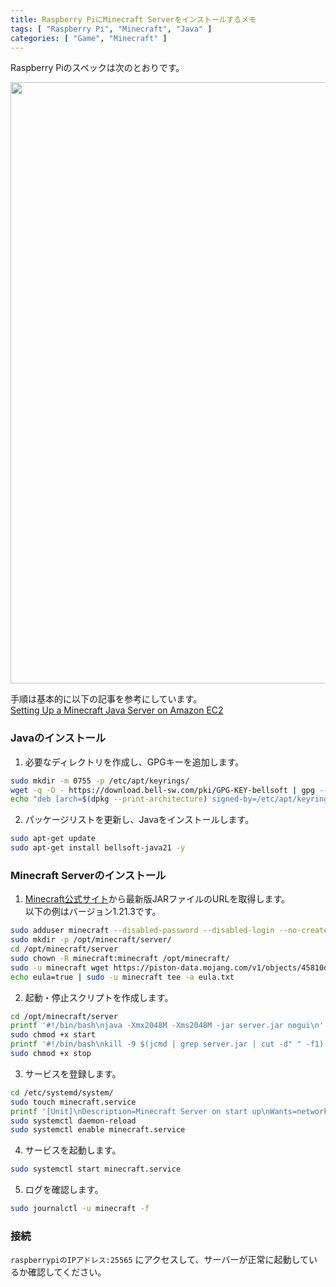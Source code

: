 ```yaml
---
title: Raspberry PiにMinecraft Serverをインストールするメモ
tags: [ "Raspberry Pi", "Minecraft", "Java" ]
categories: [ "Game", "Minecraft" ]
---
```


Raspberry Piのスペックは次のとおりです。

<img width="962" src="https://github.com/user-attachments/assets/a9fd2de7-6743-4c85-9eb6-f4aa964e6f74">

手順は基本的に以下の記事を参考にしています。  
[Setting Up a Minecraft Java Server on Amazon EC2](https://aws.amazon.com/jp/blogs/news/setting-up-a-minecraft-java-server-on-amazon-ec2/)

### Javaのインストール

1. 必要なディレクトリを作成し、GPGキーを追加します。

```bash
sudo mkdir -m 0755 -p /etc/apt/keyrings/
wget -q -O - https://download.bell-sw.com/pki/GPG-KEY-bellsoft | gpg --dearmor | sudo tee /etc/apt/keyrings/GPG-KEY-bellsoft.gpg > /dev/null
echo "deb [arch=$(dpkg --print-architecture) signed-by=/etc/apt/keyrings/GPG-KEY-bellsoft.gpg] https://apt.bell-sw.com/ stable main" | sudo tee /etc/apt/sources.list.d/bellsoft.list
```

2. パッケージリストを更新し、Javaをインストールします。

```bash
sudo apt-get update
sudo apt-get install bellsoft-java21 -y
```

### Minecraft Serverのインストール

1. [Minecraft公式サイト](https://www.minecraft.net/download/server)から最新版JARファイルのURLを取得します。  
   以下の例はバージョン1.21.3です。

```bash
sudo adduser minecraft --disabled-password --disabled-login --no-create-home --gecos ""
sudo mkdir -p /opt/minecraft/server/
cd /opt/minecraft/server
sudo chown -R minecraft:minecraft /opt/minecraft/
sudo -u minecraft wget https://piston-data.mojang.com/v1/objects/45810d238246d90e811d896f87b14695b7fb6839/server.jar
echo eula=true | sudo -u minecraft tee -a eula.txt
```

2. 起動・停止スクリプトを作成します。

```bash
cd /opt/minecraft/server
printf '#!/bin/bash\njava -Xmx2048M -Xms2048M -jar server.jar nogui\n' | sudo -u minecraft tee start > /dev/null
sudo chmod +x start
printf '#!/bin/bash\nkill -9 $(jcmd | grep server.jar | cut -d" " -f1)' | sudo -u minecraft tee stop > /dev/null
sudo chmod +x stop
```

3. サービスを登録します。

```bash
cd /etc/systemd/system/
sudo touch minecraft.service
printf '[Unit]\nDescription=Minecraft Server on start up\nWants=network-online.target\n[Service]\nUser=minecraft\nWorkingDirectory=/opt/minecraft/server\nExecStart=/opt/minecraft/server/start\nStandardInput=null\n[Install]\nWantedBy=multi-user.target' | sudo tee minecraft.service > /dev/null
sudo systemctl daemon-reload
sudo systemctl enable minecraft.service
```

4. サービスを起動します。

```bash
sudo systemctl start minecraft.service
```

5. ログを確認します。

```bash
sudo journalctl -u minecraft -f
```

### 接続

`raspberrypiのIPアドレス:25565` にアクセスして、サーバーが正常に起動しているか確認してください。